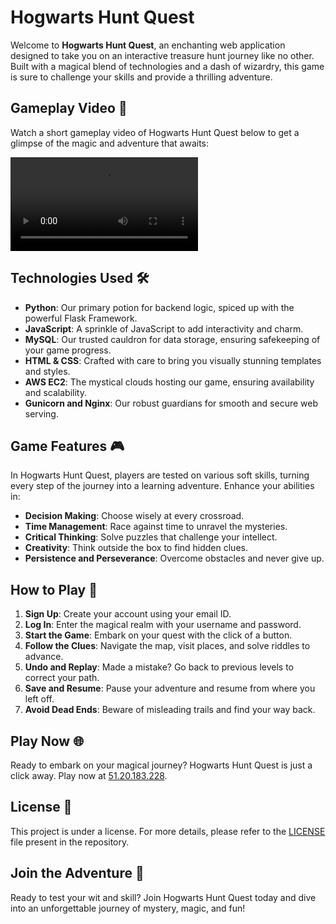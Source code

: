 # Hogwarts Hunt Quest

Welcome to **Hogwarts Hunt Quest**, an enchanting web application designed to take you on an interactive treasure hunt journey like no other. Built with a magical blend of technologies and a dash of wizardry, this game is sure to challenge your skills and provide a thrilling adventure.

## Gameplay Video 🎥

Watch a short gameplay video of Hogwarts Hunt Quest below to get a glimpse of the magic and adventure that awaits:

![video](https://github.com/Addy-codes/HogwartsHunt/blob/main/assets/Gameplay.mp4?raw=true)


## Technologies Used 🛠️

- **Python**: Our primary potion for backend logic, spiced up with the powerful Flask Framework.
- **JavaScript**: A sprinkle of JavaScript to add interactivity and charm.
- **MySQL**: Our trusted cauldron for data storage, ensuring safekeeping of your game progress.
- **HTML & CSS**: Crafted with care to bring you visually stunning templates and styles.
- **AWS EC2**: The mystical clouds hosting our game, ensuring availability and scalability.
- **Gunicorn and Nginx**: Our robust guardians for smooth and secure web serving.

## Game Features 🎮

In Hogwarts Hunt Quest, players are tested on various soft skills, turning every step of the journey into a learning adventure. Enhance your abilities in:

- **Decision Making**: Choose wisely at every crossroad.
- **Time Management**: Race against time to unravel the mysteries.
- **Critical Thinking**: Solve puzzles that challenge your intellect.
- **Creativity**: Think outside the box to find hidden clues.
- **Persistence and Perseverance**: Overcome obstacles and never give up.

## How to Play 📖

1. **Sign Up**: Create your account using your email ID.
2. **Log In**: Enter the magical realm with your username and password.
3. **Start the Game**: Embark on your quest with the click of a button.
4. **Follow the Clues**: Navigate the map, visit places, and solve riddles to advance.
5. **Undo and Replay**: Made a mistake? Go back to previous levels to correct your path.
6. **Save and Resume**: Pause your adventure and resume from where you left off.
7. **Avoid Dead Ends**: Beware of misleading trails and find your way back.

## Play Now 🌐

Ready to embark on your magical journey? Hogwarts Hunt Quest is just a click away. Play now at [51.20.183.228](http://51.20.183.228/).

## License 📜

This project is under a license. For more details, please refer to the [LICENSE](LICENSE) file present in the repository.

## Join the Adventure 🌟

Ready to test your wit and skill? Join Hogwarts Hunt Quest today and dive into an unforgettable journey of mystery, magic, and fun!

